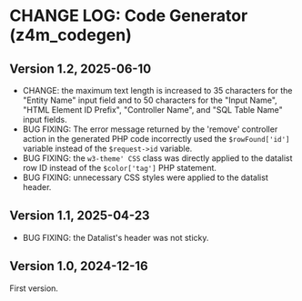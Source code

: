 # CHANGE LOG: Code Generator (z4m_codegen)

## Version 1.2, 2025-06-10
- CHANGE: the maximum text length is increased to 35 characters for the "Entity Name" input field
and to 50 characters for the "Input Name", "HTML Element ID Prefix", "Controller Name", and "SQL Table Name" input fields.
- BUG FIXING: The error message returned by the 'remove' controller action in the generated PHP code
incorrectly used the `$rowFound['id']` variable instead of the `$request->id` variable.
- BUG FIXING: the `w3-theme' CSS` class was directly applied to the datalist row ID instead of the `$color['tag']` PHP statement.
- BUG FIXING: unnecessary CSS styles were applied to the datalist header.

## Version 1.1, 2025-04-23
- BUG FIXING: the Datalist's header was not sticky.

## Version 1.0, 2024-12-16
First version.